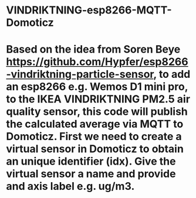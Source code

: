 # VINDRIKTNING-esp8266-MQTT-Domoticz
#
# Based on the idea from Soren Beye https://github.com/Hypfer/esp8266-vindriktning-particle-sensor, to add an esp8266 e.g. Wemos D1 mini pro, to the IKEA VINDRIKTNING PM2.5 air quality sensor, this code will publish the calculated average via MQTT to Domoticz. First we need to create a virtual sensor in Domoticz to obtain an unique identifier (idx). Give the virtual sensor a name and provide and axis label e.g. ug/m3.
